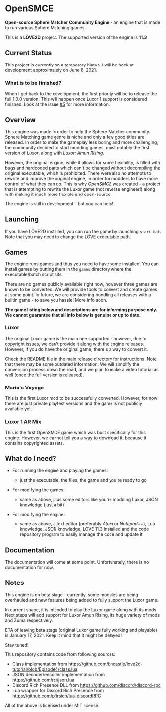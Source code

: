 # OpenSMCE
**Open-source Sphere Matcher Community Engine** - an engine that is made to run various Sphere Matching games.

This is a **LÖVE2D** project. The supported version of the engine is **11.3**

## Current Status
This project is currently on a temporary hiatus. I will be back at development approximately on June 8, 2021.

### What is to be finished?
When I get back to the development, the first priority will be to release the full 1.0.0 version.
This will happen once Luxor 1 support is considered finished. Look at the issue [#5](https://github.com/jakubg1/OpenSMCE/issues/5) for more information.

## Overview
This engine was made in order to help the Sphere Matcher community.
Sphere Matching game genre is niche and only a few good titles are released.
In order to make the gameplay less boring and more challenging, the community decided to start modding games, most notably the first version of *Luxor*, along with *Luxor: Amun Rising*.

However, the original engine, while it allows for some flexibility, is filled with bugs and hardcoded parts which can't be changed without decompiling the original executable, which is prohibited.
There were also no attempts to rewrite and improve the original engine, in order for modders to have more control of what they can do.
This is why *OpenSMCE* was created - a project that is attempting to rewrite the Luxor game (not reverse engineer!) along with making it much more flexible and open-source.

The engine is still in development - but you can help!

## Launching
If you have LÖVE2D installed, you can run the game by launching `start.bat`.
Note that you may need to change the LÖVE executable path.

## Games
The engine runs games and thus you need to have some installed.
You can install games by putting them in the `games` directory where the executable/batch script sits.

There are no games publicly available right now, however three games are known to be converted.
We will provide tools to convert and create games at some point.
In future, we are considering bundling all releases with a builtin game - to save you hassle! More info soon.

**The game listing below and descriptions are for informing purpose only. We cannot guarantee that all info below is genuine or up to date.**

### Luxor
The original Luxor game is the main one supported - however, due to copyright issues, we can't provide it along with the engine releases.
However, if you do have the original game, there's a way to convert it.

Check the README file in the main release directory for instructions. Note that there may be some outdated information.
We will simplify the conversion process down the road, and we plan to make a video tutorial as well (once the full version is released).

### Mario's Voyage
This is the first Luxor mod to be successfully converted.
However, for now there are just private playtest versions and the game is not publicly available yet.

### Luxor 1 AR Mix
This is the first OpenSMCE game which was built specifically for this engine.
However, we cannot tell you a way to download it, because it contains copyrighted assets.

## What do I need?
- For running the engine and playing the games:
  - just the executable, the files, the game and you're ready to go

- For modifying the games:
  - same as above, plus some editors like you're modding Luxor, JSON knowledge (just a bit)

- For modifying the engine:
  - same as above, a text editor (preferably *Atom* or *Notepad++*), Lua knowledge, JSON knowledge, LOVE 11.3 installed and the code repository program to easily manage the code and update it

## Documentation
The documentation will come at some point. Unfortunately, there is no documentation for now.

## Notes
This engine is on beta stage - currently, some modules are being overhauled and new features being added to fully support the Luxor game.

In current shape, it is intended to play the Luxor game along with its mods. Next steps will add support for Luxor Amun Rising, its huge variety of mods and Zuma respectively.

ETA of leaving beta stage (original Luxor game fully working and playable) is January 17, 2021.
Keep it mind that it might be delayed!

Stay tuned!



This repository contains code from following sources:
  - Class implementation from https://github.com/bncastle/love2d-tutorial/blob/Episode4/class.lua
  - JSON decoder/encoder implementation from https://github.com/rxi/json.lua
  - Discord Rich Presence DLL from https://github.com/discord/discord-rpc
  - Lua wrapper for Discord Rich Presence from https://github.com/pfirsich/lua-discordRPC

All of the above is licensed under MIT license.
